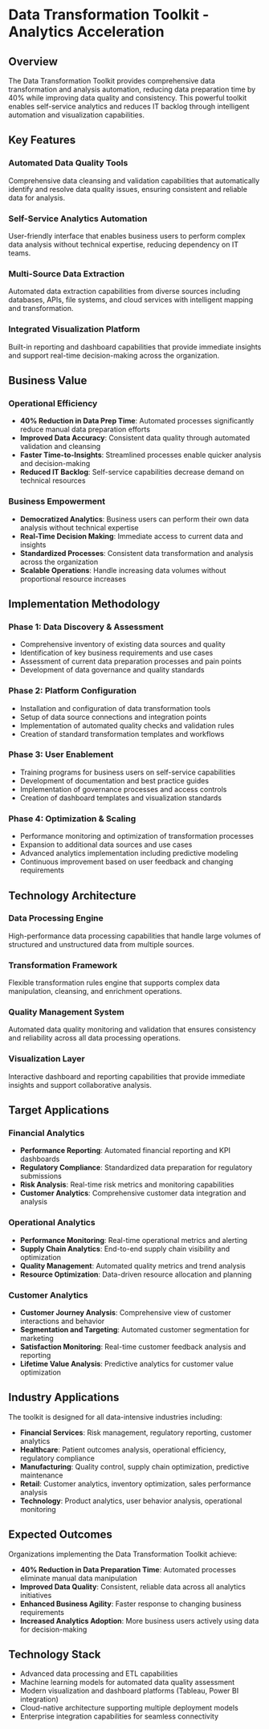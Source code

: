 # Data Transformation Toolkit - Analytics Acceleration

## Overview

The Data Transformation Toolkit provides comprehensive data transformation and analysis automation, reducing data preparation time by 40% while improving data quality and consistency. This powerful toolkit enables self-service analytics and reduces IT backlog through intelligent automation and visualization capabilities.

## Key Features

### Automated Data Quality Tools
Comprehensive data cleansing and validation capabilities that automatically identify and resolve data quality issues, ensuring consistent and reliable data for analysis.

### Self-Service Analytics Automation
User-friendly interface that enables business users to perform complex data analysis without technical expertise, reducing dependency on IT teams.

### Multi-Source Data Extraction
Automated data extraction capabilities from diverse sources including databases, APIs, file systems, and cloud services with intelligent mapping and transformation.

### Integrated Visualization Platform
Built-in reporting and dashboard capabilities that provide immediate insights and support real-time decision-making across the organization.

## Business Value

### Operational Efficiency
- **40% Reduction in Data Prep Time**: Automated processes significantly reduce manual data preparation efforts
- **Improved Data Accuracy**: Consistent data quality through automated validation and cleansing
- **Faster Time-to-Insights**: Streamlined processes enable quicker analysis and decision-making
- **Reduced IT Backlog**: Self-service capabilities decrease demand on technical resources

### Business Empowerment
- **Democratized Analytics**: Business users can perform their own data analysis without technical expertise
- **Real-Time Decision Making**: Immediate access to current data and insights
- **Standardized Processes**: Consistent data transformation and analysis across the organization
- **Scalable Operations**: Handle increasing data volumes without proportional resource increases

## Implementation Methodology

### Phase 1: Data Discovery & Assessment
- Comprehensive inventory of existing data sources and quality
- Identification of key business requirements and use cases
- Assessment of current data preparation processes and pain points
- Development of data governance and quality standards

### Phase 2: Platform Configuration
- Installation and configuration of data transformation tools
- Setup of data source connections and integration points
- Implementation of automated quality checks and validation rules
- Creation of standard transformation templates and workflows

### Phase 3: User Enablement
- Training programs for business users on self-service capabilities
- Development of documentation and best practice guides
- Implementation of governance processes and access controls
- Creation of dashboard templates and visualization standards

### Phase 4: Optimization & Scaling
- Performance monitoring and optimization of transformation processes
- Expansion to additional data sources and use cases
- Advanced analytics implementation including predictive modeling
- Continuous improvement based on user feedback and changing requirements

## Technology Architecture

### Data Processing Engine
High-performance data processing capabilities that handle large volumes of structured and unstructured data from multiple sources.

### Transformation Framework
Flexible transformation rules engine that supports complex data manipulation, cleansing, and enrichment operations.

### Quality Management System
Automated data quality monitoring and validation that ensures consistency and reliability across all data processing operations.

### Visualization Layer
Interactive dashboard and reporting capabilities that provide immediate insights and support collaborative analysis.

## Target Applications

### Financial Analytics
- **Performance Reporting**: Automated financial reporting and KPI dashboards
- **Regulatory Compliance**: Standardized data preparation for regulatory submissions
- **Risk Analysis**: Real-time risk metrics and monitoring capabilities
- **Customer Analytics**: Comprehensive customer data integration and analysis

### Operational Analytics
- **Performance Monitoring**: Real-time operational metrics and alerting
- **Supply Chain Analytics**: End-to-end supply chain visibility and optimization
- **Quality Management**: Automated quality metrics and trend analysis
- **Resource Optimization**: Data-driven resource allocation and planning

### Customer Analytics
- **Customer Journey Analysis**: Comprehensive view of customer interactions and behavior
- **Segmentation and Targeting**: Automated customer segmentation for marketing
- **Satisfaction Monitoring**: Real-time customer feedback analysis and reporting
- **Lifetime Value Analysis**: Predictive analytics for customer value optimization

## Industry Applications

The toolkit is designed for all data-intensive industries including:

- **Financial Services**: Risk management, regulatory reporting, customer analytics
- **Healthcare**: Patient outcomes analysis, operational efficiency, regulatory compliance
- **Manufacturing**: Quality control, supply chain optimization, predictive maintenance
- **Retail**: Customer analytics, inventory optimization, sales performance analysis
- **Technology**: Product analytics, user behavior analysis, operational monitoring

## Expected Outcomes

Organizations implementing the Data Transformation Toolkit achieve:

- **40% Reduction in Data Preparation Time**: Automated processes eliminate manual data manipulation
- **Improved Data Quality**: Consistent, reliable data across all analytics initiatives
- **Enhanced Business Agility**: Faster response to changing business requirements
- **Increased Analytics Adoption**: More business users actively using data for decision-making

## Technology Stack

- Advanced data processing and ETL capabilities
- Machine learning models for automated data quality assessment
- Modern visualization and dashboard platforms (Tableau, Power BI integration)
- Cloud-native architecture supporting multiple deployment models
- Enterprise integration capabilities for seamless connectivity